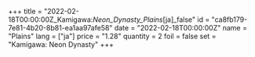 +++
title = "2022-02-18T00:00:00Z_Kamigawa:_Neon_Dynasty_Plains_[ja]_false"
id = "ca8fb179-7e81-4b20-8b81-ea1aa97afe58"
date = "2022-02-18T00:00:00Z"
name = "Plains"
lang = ["ja"]
price = "1.28"
quantity = 2
foil = false
set = "Kamigawa: Neon Dynasty"
+++
